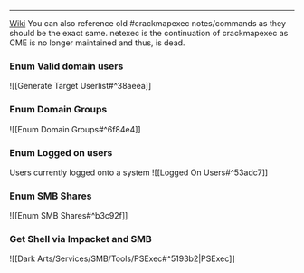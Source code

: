 -- -
[Wiki](https://www.netexec.wiki)
You can also reference old #crackmapexec notes/commands as they should be the exact same. netexec is the continuation of crackmapexec as CME is no longer maintained and thus, is dead. 
### Enum Valid domain users
![[Generate Target Userlist#^38aeea]]
### Enum Domain Groups
![[Enum Domain Groups#^6f84e4]]
### Enum Logged on users
Users currently logged onto a system
![[Logged On Users#^53adc7]]
### Enum SMB Shares
![[Enum SMB Shares#^b3c92f]]
### Get Shell via Impacket and SMB
![[Dark Arts/Services/SMB/Tools/PSExec#^5193b2|PSExec]]